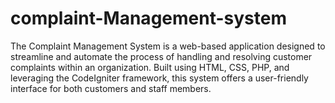 # complaint-Management-system
The Complaint Management System is a web-based application designed to streamline and automate the process of handling and resolving customer complaints within an organization. Built using HTML, CSS, PHP, and leveraging the CodeIgniter framework, this system offers a user-friendly interface for both customers and staff members.
